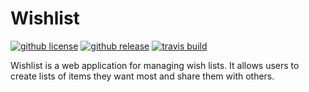 # Wishlist

[![github license](https://img.shields.io/github/license/edmw/wishlist.svg?style=for-the-badge&cacheSeconds=2592000)](https://github.com/edmw/wishlist/blob/master/LICENSE)
[![github release](https://img.shields.io/github/release/edmw/wishlist.svg?style=for-the-badge&cacheSeconds=86400)](https://github.com/edmw/wishlist/releases/)
[![travis build](https://img.shields.io/travis/edmw/wishlist?label=tests&style=for-the-badge&cacheSeconds=600)](https://travis-ci.com/edmw/wishlist/)

Wishlist is a web application for managing wish lists. It allows users to create lists of items they want most and share them with others.

